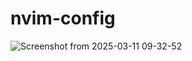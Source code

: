 # nvim-config

![Screenshot from 2025-03-11 09-32-52](https://github.com/user-attachments/assets/26157fb5-fea9-4db7-a3f6-dc1d7d7f2e67)
